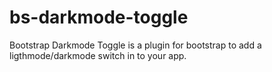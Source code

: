 # bs-darkmode-toggle
Bootstrap Darkmode Toggle is a plugin for bootstrap to add a ligthmode/darkmode switch in to your app.
